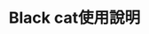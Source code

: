 ---
home: true
title: Black cat使用說明
heroImage: /favicon.png
tagline: 幫助您使用黑貓機器人
actionBtn:
  text: 開始閱讀
  link: /home.html
  type: primary
  ghost: false
  size: large
preactionBtn:
  text: 邀請黑貓
  link: https://blackcatbot.tk/blackcat
  type: primary
  ghost: true
  size: large
---